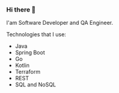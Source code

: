 ### Hi there 👋

I'am Software Developer and QA Engineer.

Technologies that I use:
* Java
* Spring Boot
* Go
* Kotlin
* Terraform
* REST
* SQL and NoSQL

<!--
**nikita-dev-null/nikita-dev-null** is a ✨ _special_ ✨ repository because its `README.md` (this file) appears on your GitHub profile.

Here are some ideas to get you started:

- 🔭 I’m currently working on ...
- 🌱 I’m currently learning ...
- 👯 I’m looking to collaborate on ...
- 🤔 I’m looking for help with ...
- 💬 Ask me about ...
- 📫 How to reach me: ...
- 😄 Pronouns: ...
- ⚡ Fun fact: ...
-->
